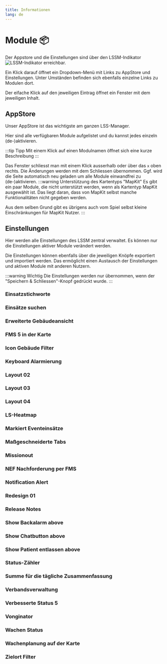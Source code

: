 ```yaml
---
title: Informationen
lang: de
---
```


# Module :package:
Der Appstore und die Einstellungen sind über den LSSM-Indikator ![LSSM-Indikator](/img/lssm_navbar.png) erreichbar.

Ein Klick darauf öffnet ein Dropdown-Menü mit Links zu AppStore und Einstellungen. Unter Umständen befinden sich ebenfalls einzelne Links zu Modulen dort.

Der eifache Klick auf den jeweiligen Eintrag öffnet ein Fenster mit dem jeweiligen Inhalt.

## AppStore
Unser AppStore ist das wichtigste am ganzen LSS-Manager.

Hier sind alle verfügbaren Module aufgelistet und du kannst jedes einzeln (de-)aktivieren.

:::tip Tipp
Mit einem Klick auf einen Modulnamen öffnet sich eine kurze Beschreibung
:::

Das Fenster schliesst man mit einem Klick ausserhalb oder über das `x` oben rechts. Die Änderungen werden mit dem Schliessen übernommen. Ggf. wird die Seite automatisch neu geladen um alle Module einwandfrei zu (de-)aktivieren. 
:::warning Unterstützung des Kartentyps "MapKit"
Es gibt ein paar Module, die nicht unterstützt werden, wenn als Kartentyp MapKit ausgewählt ist. Das liegt daran, dass von MapKit selbst manche Funktionalitäten nicht gegeben werden.

Aus dem selben Grund gibt es übrigens auch vom Spiel selbst kleine Einschränkungen für MapKit Nutzer.
:::

## Einstellungen
Hier werden alle Einstellungen des LSSM zentral verwaltet. Es können nur die Einstellungen aktiver Module verändert werden.

Die Einstellungen können ebenfalls über die jeweiligen Knöpfe exportiert und importiert werden. Das ermöglicht einen Austausch der Einstellungen und aktiven Module mit anderen Nutzern.

:::warning Wichtig
Die Einstellungen werden nur übernommen, wenn der "Speichern & Schliessen"-Knopf gedrückt wurde.
:::

### Einsatzstichworte

### Einsätze suchen

### Erweiterte Gebäudeansicht

### FMS 5 in der Karte

### Icon Gebäude Filter

### Keyboard Alarmierung

### Layout 02

### Layout 03

### Layout 04

### LS-Heatmap

### Markiert Eventeinsätze

### Maßgeschneiderte Tabs

### Missionout

### NEF Nachforderung per FMS

### Notification Alert

### Redesign 01

### Release Notes

### Show Backalarm above

### Show Chatbutton above

### Show Patient entlassen above

### Status-Zähler

### Summe für die tägliche Zusammenfassung

### Verbandsverwaltung

### Verbesserte Status 5

### Vonginator

### Wachen Status

### Wachenplanung auf der Karte

### Zielort Filter
